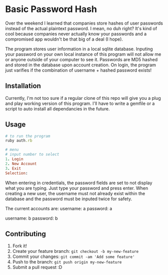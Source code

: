# Basic Password Hash

Over the weekend I learned that companies store hashes of user passwords instead of the actual plaintext password. I mean, no duh right? It's kind of cool because companies never actually know your passwords and a compromised app wouldn't be that big of a deal (I hope).

The program stores user information in a local sqlite database. Inputing your password on your own local instance of this program will not allow me or anyone outside of your computer to see it. Passwords are MD5 hashed and stored in the database upon account creation. On login, the program just varifies if the combination of username + hashed password exists!

## Installation

Currently, I'm not too sure if a regular clone of this repo will give you a plug and play working version of this program. I'll have to write a gemfile or a script to auto install all dependancies in the future.

## Usage

```ruby
# to run the program
ruby auth.rb
```
```ruby
# menu
# input number to select
1. Login
2. New Account
3. Exit
Selection:
```

When entering in credentials, the password fields are set to not display what you are typing. Just type your password and press enter. When creating a new user, the username must not already exist within the database and the password must be inputed twice for safety.

The current accounts are:
username: a
password: a

username: b
password: b
## Contributing

1. Fork it!
2. Create your feature branch: `git checkout -b my-new-feature`
3. Commit your changes: `git commit -am 'Add some feature'`
4. Push to the branch: `git push origin my-new-feature`
5. Submit a pull request :D
